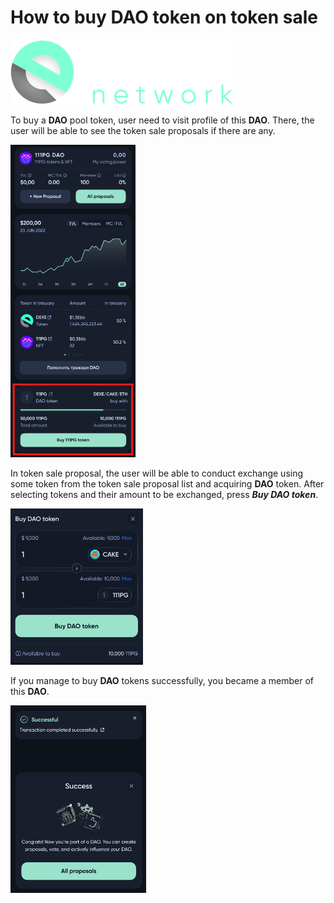 # How to buy DAO token on token sale

![Logo](../img/logoDeXe.svg)

To buy a **DAO** pool token, user need to visit profile of this **DAO**. There, the user will be able to see the token sale proposals if there are any. 

<img src="../img/userGuideBuyToken/userGuideImg_DAOpage.png" height="500" />

In token sale proposal, the user will be able to conduct exchange using some token from the token sale proposal list and acquiring **DAO** token. After selecting tokens and their amount to be exchanged, press ***Buy DAO token***.

<img src="../img/userGuideBuyToken/userGuideImg_BuyPage.png" height="250" />

If you manage to buy **DAO** tokens successfully, you became a member of this **DAO**.

<img src="../img/userGuideBuyToken/userGuideImg_Success.png" height="300" />
